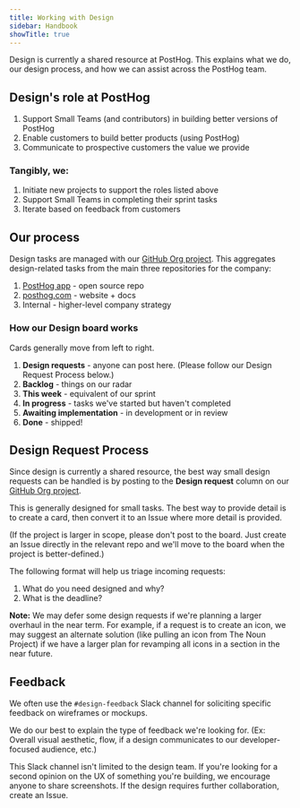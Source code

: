 ```yaml
---
title: Working with Design
sidebar: Handbook
showTitle: true
---
```


Design is currently a shared resource at PostHog. This explains what we do, our design process, and how we can assist across the PostHog team.

## Design's role at PostHog

1. Support Small Teams (and contributors) in building better versions of PostHog
1. Enable customers to build better products (using PostHog)
1. Communicate to prospective customers the value we provide

### Tangibly, we:

1. Initiate new projects to support the roles listed above
1. Support Small Teams in completing their sprint tasks
1. Iterate based on feedback from customers

## Our process

Design tasks are managed with our [GitHub Org project](https://github.com/orgs/PostHog/projects/3). This aggregates design-related tasks from the main three repositories for the company:

1. [PostHog app](https://github.com/PostHog/posthog) - open source repo
1. [posthog.com](https://github.com/PostHog/posthog.com) - website + docs
1. Internal - higher-level company strategy

### How our Design board works

Cards generally move from left to right.

1. **Design requests** - anyone can post here. (Please follow our Design Request Process below.)
1. **Backlog** - things on our radar
1. **This week** - equivalent of our sprint
1. **In progress** - tasks we've started but haven't completed
1. **Awaiting implementation** - in development or in review
1. **Done** - shipped!

## Design Request Process

Since design is currently a shared resource, the best way small design requests can be handled is by posting to the **Design request** column on our [GitHub Org project](https://github.com/orgs/PostHog/projects/3).

This is generally designed for small tasks. The best way to provide detail is to create a card, then convert it to an Issue where more detail is provided.

(If the project is larger in scope, please don't post to the board. Just create an Issue directly in the relevant repo and we'll move to the board when the project is better-defined.)

The following format will help us triage incoming requests:

1. What do you need designed and why?
1. What is the deadline?

**Note:** We may defer some design requests if we're planning a larger overhaul in the near term. For example, if a request is to create an icon, we may suggest an alternate solution (like pulling an icon from The Noun Project) if we have a larger plan for revamping all icons in a section in the near future.

## Feedback

We often use the `#design-feedback` Slack channel for soliciting specific feedback on wireframes or mockups.

We do our best to explain the type of feedback we're looking for. (Ex: Overall visual aesthetic, flow, if a design communicates to our developer-focused audience, etc.)

This Slack channel isn't limited to the design team. If you're looking for a second opinion on the UX of something you're building, we encourage anyone to share screenshots. If the design requires further collaboration, create an Issue.